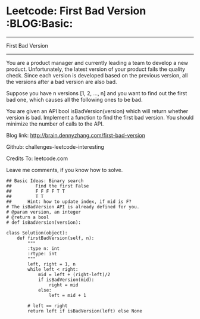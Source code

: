# Leetcode: First Bad Version     :BLOG:Basic:


---

First Bad Version  

---

You are a product manager and currently leading a team to develop a new product. Unfortunately, the latest version of your product fails the quality check. Since each version is developed based on the previous version, all the versions after a bad version are also bad.  

Suppose you have n versions [1, 2, &#x2026;, n] and you want to find out the first bad one, which causes all the following ones to be bad.  

You are given an API bool isBadVersion(version) which will return whether version is bad. Implement a function to find the first bad version. You should minimize the number of calls to the API.  

Blog link: <http://brain.dennyzhang.com/first-bad-version>  

Github: challenges-leetcode-interesting  

Credits To: leetcode.com  

Leave me comments, if you know how to solve.  

    ## Basic Ideas: Binary search
    ##         Find the first False
    ##         F F F F T T
    ##         T T
    ##      Hint: how to update index, if mid is F?
    # The isBadVersion API is already defined for you.
    # @param version, an integer
    # @return a bool
    # def isBadVersion(version):
    
    class Solution(object):
        def firstBadVersion(self, n):
            """
            :type n: int
            :rtype: int
            """
            left, right = 1, n
            while left < right:
                mid = left + (right-left)/2
                if isBadVersion(mid):
                    right = mid
                else:
                    left = mid + 1
    
            # left == right
            return left if isBadVersion(left) else None
